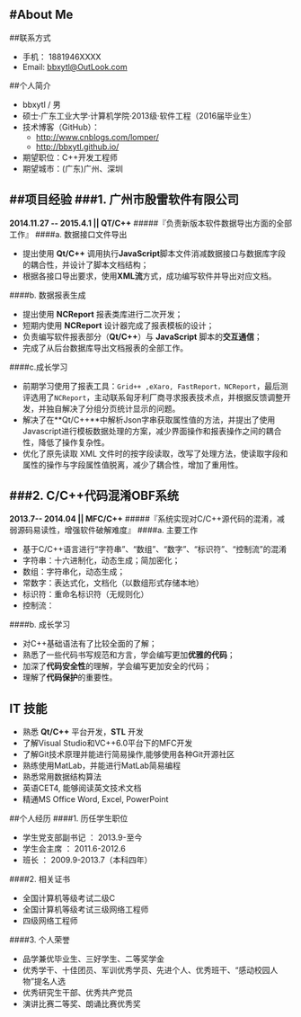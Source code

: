
#**About Me**
---
##联系方式
- 手机： 1881946XXXX
- Email: bbxytl@OutLook.com

##个人简介
- bbxytl / 男
- 硕士·广东工业大学·计算机学院·2013级·软件工程（2016届毕业生）
- 技术博客（GitHub）：  
    - <http://www.cnblogs.com/lomper/>  
    - <http://bbxytl.github.io/>  
- 期望职位：C++开发工程师  
- 期望城市：(广东)广州、深圳  


##项目经验
###1. 广州市殷雷软件有限公司
---
**2014.11.27 -- 2015.4.1  ||  QT/C++**
#####『负责新版本软件数据导出方面的全部工作』
####a. 数据接口文件导出
- 提出使用 **Qt/C++** 调用执行**JavaScript**脚本文件消减数据接口与数据库字段的耦合性，并设计了脚本文档结构；
- 根据各接口导出要求，使用**XML流**方式，成功编写软件并导出对应文档。

####b. 数据报表生成
- 提出使用 **NCReport** 报表类库进行二次开发；
- 短期内使用 **NCReport** 设计器完成了报表模板的设计；
- 负责编写软件报表部分（**Qt/C++**）与 **JavaScript** 脚本的**交互通信**；
- 完成了从后台数据库导出文档报表的全部工作。

####c.成长学习
- 前期学习使用了报表工具：`Grid++ ,eXaro, FastReport，NCReport`，最后测评选用了`NCReport`，主动联系匈牙利厂商寻求报表技术点，并根据反馈调整开发，并独自解决了分组分页统计显示的问题。
- 解决了在**Qt/C++**中解析Json字串获取属性值的方法，并提出了使用Javascript进行模板数据处理的方案，减少界面操作和报表操作之间的耦合性，降低了操作复杂性。
- 优化了原先读取 XML 文件时的按字段读取，改写了处理方法，使读取字段和属性的操作与字段属性值脱离，减少了耦合性，增加了重用性。


###2. C/C++代码混淆OBF系统
---
**2013.7-- 2014.04  ||  MFC/C++** 
#####『系统实现对C/C++源代码的混淆，减弱源码易读性，增强软件破解难度』
####a. 主要工作
- 基于C/C++语言进行“字符串”、“数组”、“数字”、“标识符”、“控制流”的混淆
- 字符串：十六进制化，动态生成；简加密化；
- 数组：字符串化，动态生成；
- 常数字：表达式化，文档化（以数组形式存储本地）
- 标识符：重命名标识符（无规则化）
- 控制流：

####b. 成长学习
- 对C++基础语法有了比较全面的了解；
- 熟悉了一些代码书写规范和方言，学会编写更加**优雅的代码**；
- 加深了**代码安全性**的理解，学会编写更加安全的代码；
- 理解了**代码保护**的重要性。

## IT 技能
- 熟悉 **Qt/C++** 平台开发，**STL** 开发
- 了解Visual Studio和VC++6.0平台下的MFC开发
- 了解Git技术原理并能进行简易操作,能够使用各种Git开源社区
- 熟练使用MatLab，并能进行MatLab简易编程
- 熟悉常用数据结构算法
- 英语CET4, 能够阅读英文技术文档
- 精通MS Office Word, Excel, PowerPoint

##个人经历
####1. 历任学生职位
- 学生党支部副书记 ： 2013.9-至今
- 学生会主席 ： 2011.6-2012.6
- 班长 ：  2009.9-2013.7（本科四年）

####2. 相关证书
- 全国计算机等级考试二级C
- 全国计算机等级考试三级网络工程师
- 四级网络工程师

####3. 个人荣誉
- 品学兼优毕业生、三好学生、二等奖学金
- 优秀学干、十佳团员、军训优秀学员、先进个人、优秀班干、“感动校园人物”提名人选
- 优秀研究生干部、优秀共产党员
- 演讲比赛二等奖、朗诵比赛优秀奖